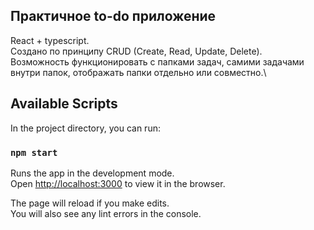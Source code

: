 ## Практичное to-do приложение

React + typescript.\
Создано по принципу CRUD (Create, Read, Update, Delete).\
Возможность функционировать с папками задач, самими задачами внутри папок, отображать папки отдельно или совместно.\

## Available Scripts

In the project directory, you can run:

### `npm start`

Runs the app in the development mode.\
Open [http://localhost:3000](http://localhost:3000) to view it in the browser.

The page will reload if you make edits.\
You will also see any lint errors in the console.
